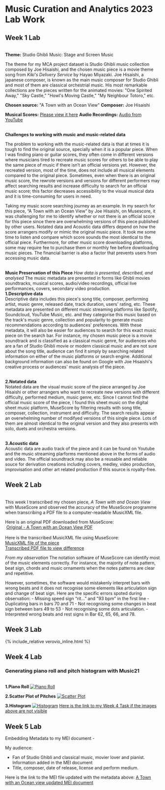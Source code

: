  # Music Curation and Analytics 2023 Lab Work
## Week 1 Lab
\
**Theme:** Studio Ghibli Music: Stage and Screen Music

The theme for my MCA project dataset is Studio Ghibli music collection composed by Joe Hisaishi, and the chosen music piece is a movie theme song from *Kiki's Delivery Service* by Hayao Miyazaki. Joe Hisaishi, a japanese composer, is known as the main music composer for Studio Ghibli and most of them are classical orchestrial music. His most remarkable collections are the pieces written for the animated movies: "One Spirited Away," "Sky Castle," "Howl's Moving Castle," "My Neighbour Totoro," etc. 


**Chosen source:** "A Town with an Ocean View"
**Composer:** Joe Hisaishi

**Musical Scores:** [Please view it here](https://github.com/siusei/MCA-2023/blob/master/data/OG_A_Town_with_an_Ocean_view.pdf)
**Audio Recordings:** [Audio from YouTube](https://www.youtube.com/watch?v=XavziZ-C6qY)

\
**Challenges to working with music and music-related data**

The problem to working with the music-related data is that at times it is tough to find the original source, specially when it is a popular piece. When I was finding piano or guitar scores, they often come in different versions where musicians tired to recreate music scores for others to be able to play the same piece of music if there isn’t an official versions yet. However, the recreated version, most of the time, does not include all musical elements compared to the original piece. Sometimes, even when there is an original music score, the rewrote versions and versions for different performers may affect searching results and increase difficulty to search for an official music score; this factor decreases accessibility to the visual musical data and it is time-consuming for users in need.

Taking my music score searching journey as an example. In my search for this piece, “A Town with an Ocean View” by Joe Hisaishi, on Musescore, it was challenging for me to identify whether or not there is an official score for this piece since there are overwhelming versions of this piece published by other users. Notated data and Acoustic data differs depend on how the score arrangers modify or mimic the original music piece. It took me some time to listen and compare which score sounds the most identical to the official piece. Furthermore, for other music score downloading platforms, some may require fee to purchase them or monthly fee before downloading music pieces. The financial barrier is also a factor that prevents users from accessing music data.

\
**Music Preservation of this Piece** 
*How data is presented, described, and analysed*
The music metadata are presented in forms like Ghibli movies soundtracks, musical scores, audio/video recordings, official live performances, covers, secondary video production. 
\
**1.Descriptive data**
\
Descriptive data includes this piece's song title, composer, performing artist, music genre, released date, track duration, users' rating, etc. These metadata are presented on different music streaming platforms like Spotify, Soundcloud, YouTube Music, etc. and they categorise this music based on the track's music genre, collection and popularity to generate music recommendations according to audiences' preferences. With these metadata, it will also be easier for audiences to search for this exact music piece on the search bar. For instance, my chosen music piece is a movie soundtrack and is classified as a classical music genre, for audiences who are a fan of Studio Ghibli movie or modern classical music and are not sure about the song title, audience can find it simply by searching related information on either of the music platforms or search engine. Additional background information can also be found on Google with Joe Hisaishi's creative process or audiences' music analysis of the piece.

\
**2.Notated data**
\
Notated data are the visual music score of the piece arranged by Joe Hisaishi or other arrangers who want to recreate new versions with different difficulty, performed medium, music genre, etc. Since I cannot find the official music score of the piece, I found this sheet music on the digital sheet music platform, MuseScore by filtering results with song title, composer, collection, instrument and difficulty. The search results appear an overwhelming number of modifyed versions of this single piece. Lots of them are almost identical to the original version and they also presents with solo, duets and orchestra versions.

\
**3.Acoustic data**
\
Acoustic data are audio track of the piece and it can be found on Youtube and the music streaming plarforms mentioned above in the forms of audio and video. The official soundtrack may also be a reusable and reliable souce for derivation creations including covers, medley, video production, improvisation and other art related production if this source is royalty-free.


## Week 2 Lab
\
This week I transcribed my chosen piece, *A Town with and Ocean View* with MuseScore and observed the accuracy of the MuseScore programme when transcribing a PDF file to a computer-readable MusicXML file. 

Here is an original PDF downloaded from MuseScore:
\
<a href="data/OG_A_Town_with_an_Ocean_view.pdf" class="image fit"><img src="/data/OG_A_Town_with_an_Ocean_view.pdf" alt="" type="application/pdf"></a>
[Original - A Town with an Ocean View PDF](https://github.com/siusei/MCA-2023/blob/master/data/OG_A_Town_with_an_Ocean_view.pdf)
\
\
Here is the transcribed MusicXML file using MuseScore:
\
[MusicXML file of the piece](https://github.com/siusei/MCA-2023/blob/master/data/A_Town_with_an_Ocean_View_Transcribed_my.musicxml)
\
[Transcribed PDF file to view difference](https://github.com/siusei/MCA-2023/blob/master/data/PDF_A_Town_with_an_Ocean_View_Transcribed.pdf)
<a href="data/PDF_A_Town_with_an_Ocean_View_Transcribed.pdf" class="image fit"><img src="/data/PDF_A_Town_with_an_Ocean_View_Transcribed.pdf" alt="" type="application/pdf"></a>

*From my observation*
The notation software of MuseScore can identify most of the music elements correctly. For instance, the majority of note pattern, beat sign, chords and music ornaments when the notes patterns are clear and repetitive.

However, sometimes, the software would mistakenly interpret bars with wrong beats and it does not recognise some elements like articulation sign and change of beat sign. 
Here are the specific errors spoted during observation:
    - Missing speed sign “rit…” and "93 bpm" in the first line
    - Duplicating bars in bars 70 and 71
    - Not recognising some changes in beat sign between bars 49 to 53
    - Not recognising some dots articulation.
    - Interpreted wrong beats and rest signs in Bar 62, 65, 66, and 78. 


## Week 3 Lab

{% include_relative verovio_inline.html %}

## Week 4 Lab

### Generating piano roll and pitch histogram with Music21
\
**1.Piano Roll**
<a href="/data/Piano_roll.png" class="image fit"><img src="data/Piano_roll.png" alt="Piano Roll" type="application/png"></a>

**2.Scatter Plot of Pitches**
<a href="/data/Scatter_plot.png" class="image fit"><img src="data/Scatter_plot.png" alt="Scatter Plot" type="application/png"></a>

**3.Histogram**
<a href="/data/Histogram.png" class="image fit"><img src="data/Histogram.png" alt="Histogram" type="application/png"></a>
[Here is the link to my Week 4 Task if the images above are not visible](https://github.com/siusei/MCA-2023/tree/master#week-4-lab)


## Week 5 Lab
Embedding Metadata to my MEI document -

My audience:
- Fan of Studio Ghibli and classical music, movier lover and pianist.
Information added in the MEI document
- Title, composer, date of release, license and perform medium.

Here is the link to the MEI file updated with the metadata above:
<a href="/data/TWAOV_Meta.mei">A Town with an Ocean view updated MEI document</a>


